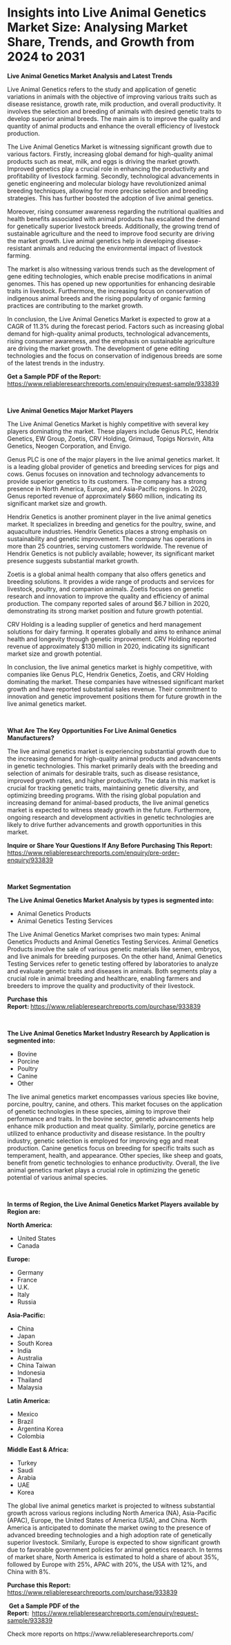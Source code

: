 <p><h1>Insights into Live Animal Genetics Market Size: Analysing Market Share, Trends, and Growth from 2024 to 2031</h1></p><p><strong>Live Animal Genetics Market Analysis and Latest Trends</strong></p>
<p><p>Live Animal Genetics refers to the study and application of genetic variations in animals with the objective of improving various traits such as disease resistance, growth rate, milk production, and overall productivity. It involves the selection and breeding of animals with desired genetic traits to develop superior animal breeds. The main aim is to improve the quality and quantity of animal products and enhance the overall efficiency of livestock production.</p><p>The Live Animal Genetics Market is witnessing significant growth due to various factors. Firstly, increasing global demand for high-quality animal products such as meat, milk, and eggs is driving the market growth. Improved genetics play a crucial role in enhancing the productivity and profitability of livestock farming. Secondly, technological advancements in genetic engineering and molecular biology have revolutionized animal breeding techniques, allowing for more precise selection and breeding strategies. This has further boosted the adoption of live animal genetics.</p><p>Moreover, rising consumer awareness regarding the nutritional qualities and health benefits associated with animal products has escalated the demand for genetically superior livestock breeds. Additionally, the growing trend of sustainable agriculture and the need to improve food security are driving the market growth. Live animal genetics help in developing disease-resistant animals and reducing the environmental impact of livestock farming.</p><p>The market is also witnessing various trends such as the development of gene editing technologies, which enable precise modifications in animal genomes. This has opened up new opportunities for enhancing desirable traits in livestock. Furthermore, the increasing focus on conservation of indigenous animal breeds and the rising popularity of organic farming practices are contributing to the market growth.</p><p>In conclusion, the Live Animal Genetics Market is expected to grow at a CAGR of 11.3% during the forecast period. Factors such as increasing global demand for high-quality animal products, technological advancements, rising consumer awareness, and the emphasis on sustainable agriculture are driving the market growth. The development of gene editing technologies and the focus on conservation of indigenous breeds are some of the latest trends in the industry.</p></p>
<p><strong>Get a Sample PDF of the Report:&nbsp;</strong> <a href="https://www.reliableresearchreports.com/enquiry/request-sample/933839">https://www.reliableresearchreports.com/enquiry/request-sample/933839</a></p>
<p>&nbsp;</p>
<p><strong>Live Animal Genetics Major Market Players</strong></p>
<p><p>The Live Animal Genetics Market is highly competitive with several key players dominating the market. These players include Genus PLC, Hendrix Genetics, EW Group, Zoetis, CRV Holding, Grimaud, Topigs Norsvin, Alta Genetics, Neogen Corporation, and Envigo.</p><p>Genus PLC is one of the major players in the live animal genetics market. It is a leading global provider of genetics and breeding services for pigs and cows. Genus focuses on innovation and technology advancements to provide superior genetics to its customers. The company has a strong presence in North America, Europe, and Asia-Pacific regions. In 2020, Genus reported revenue of approximately $660 million, indicating its significant market size and growth.</p><p>Hendrix Genetics is another prominent player in the live animal genetics market. It specializes in breeding and genetics for the poultry, swine, and aquaculture industries. Hendrix Genetics places a strong emphasis on sustainability and genetic improvement. The company has operations in more than 25 countries, serving customers worldwide. The revenue of Hendrix Genetics is not publicly available; however, its significant market presence suggests substantial market growth.</p><p>Zoetis is a global animal health company that also offers genetics and breeding solutions. It provides a wide range of products and services for livestock, poultry, and companion animals. Zoetis focuses on genetic research and innovation to improve the quality and efficiency of animal production. The company reported sales of around $6.7 billion in 2020, demonstrating its strong market position and future growth potential.</p><p>CRV Holding is a leading supplier of genetics and herd management solutions for dairy farming. It operates globally and aims to enhance animal health and longevity through genetic improvement. CRV Holding reported revenue of approximately $130 million in 2020, indicating its significant market size and growth potential.</p><p>In conclusion, the live animal genetics market is highly competitive, with companies like Genus PLC, Hendrix Genetics, Zoetis, and CRV Holding dominating the market. These companies have witnessed significant market growth and have reported substantial sales revenue. Their commitment to innovation and genetic improvement positions them for future growth in the live animal genetics market.</p></p>
<p>&nbsp;</p>
<p><strong>What Are The Key Opportunities For Live Animal Genetics Manufacturers?</strong></p>
<p><p>The live animal genetics market is experiencing substantial growth due to the increasing demand for high-quality animal products and advancements in genetic technologies. This market primarily deals with the breeding and selection of animals for desirable traits, such as disease resistance, improved growth rates, and higher productivity. The data in this market is crucial for tracking genetic traits, maintaining genetic diversity, and optimizing breeding programs. With the rising global population and increasing demand for animal-based products, the live animal genetics market is expected to witness steady growth in the future. Furthermore, ongoing research and development activities in genetic technologies are likely to drive further advancements and growth opportunities in this market.</p></p>
<p><strong>Inquire or Share Your Questions If Any Before Purchasing This Report:</strong> <a href="https://www.reliableresearchreports.com/enquiry/pre-order-enquiry/933839">https://www.reliableresearchreports.com/enquiry/pre-order-enquiry/933839</a></p>
<p>&nbsp;</p>
<p><strong>Market Segmentation</strong></p>
<p><strong>The Live Animal Genetics Market Analysis by types is segmented into:</strong></p>
<p><ul><li>Animal Genetics Products</li><li>Animal Genetics Testing Services</li></ul></p>
<p><p>The Live Animal Genetics Market comprises two main types: Animal Genetics Products and Animal Genetics Testing Services. Animal Genetics Products involve the sale of various genetic materials like semen, embryos, and live animals for breeding purposes. On the other hand, Animal Genetics Testing Services refer to genetic testing offered by laboratories to analyze and evaluate genetic traits and diseases in animals. Both segments play a crucial role in animal breeding and healthcare, enabling farmers and breeders to improve the quality and productivity of their livestock.</p></p>
<p><strong>Purchase this Report:&nbsp;</strong><a href="https://www.reliableresearchreports.com/purchase/933839">https://www.reliableresearchreports.com/purchase/933839</a></p>
<p>&nbsp;</p>
<p><strong>The Live Animal Genetics Market Industry Research by Application is segmented into:</strong></p>
<p><ul><li>Bovine</li><li>Porcine</li><li>Poultry</li><li>Canine</li><li>Other</li></ul></p>
<p><p>The live animal genetics market encompasses various species like bovine, porcine, poultry, canine, and others. This market focuses on the application of genetic technologies in these species, aiming to improve their performance and traits. In the bovine sector, genetic advancements help enhance milk production and meat quality. Similarly, porcine genetics are utilized to enhance productivity and disease resistance. In the poultry industry, genetic selection is employed for improving egg and meat production. Canine genetics focus on breeding for specific traits such as temperament, health, and appearance. Other species, like sheep and goats, benefit from genetic technologies to enhance productivity.  Overall, the live animal genetics market plays a crucial role in optimizing the genetic potential of various animal species.</p></p>
<p>&nbsp;</p>
<p><strong>In terms of Region, the Live Animal Genetics Market Players available by Region are:</strong></p>
<p>
    <p> <strong> North America: </strong>
        <ul>
            <li>United States</li>
            <li>Canada</li>
        </ul>
        </p> 
    <p> <strong> Europe: </strong>
        <ul>
            <li>Germany</li>
            <li>France</li>
            <li>U.K.</li>
            <li>Italy</li>
            <li>Russia</li>
        </ul>
        </p> 
    <p> <strong> Asia-Pacific: </strong>
        <ul>
            <li>China</li>
            <li>Japan</li>
            <li>South Korea</li>
            <li>India</li>
            <li>Australia</li>
            <li>China Taiwan</li>
            <li>Indonesia</li>
            <li>Thailand</li>
            <li>Malaysia</li>
        </ul>
        </p> 
    <p> <strong> Latin America: </strong>
        <ul>
            <li>Mexico</li>
            <li>Brazil</li>
            <li>Argentina Korea</li>
            <li>Colombia</li>
        </ul>
        </p> 
    <p> <strong> Middle East & Africa: </strong>
        <ul>
            <li>Turkey</li>
            <li>Saudi</li>
            <li>Arabia</li>
            <li>UAE</li>
            <li>Korea</li>
        </ul>
    </p>
    </p>
<p><p>The global live animal genetics market is projected to witness substantial growth across various regions including North America (NA), Asia-Pacific (APAC), Europe, the United States of America (USA), and China. North America is anticipated to dominate the market owing to the presence of advanced breeding technologies and a high adoption rate of genetically superior livestock. Similarly, Europe is expected to show significant growth due to favorable government policies for animal genetics research. In terms of market share, North America is estimated to hold a share of about 35%, followed by Europe with 25%, APAC with 20%, the USA with 12%, and China with 8%.</p></p>
<p><strong>Purchase this Report: </strong><a href="https://www.reliableresearchreports.com/purchase/933839">https://www.reliableresearchreports.com/purchase/933839</a></p>
<p>&nbsp;<strong>Get a Sample PDF of the Report:&nbsp;&nbsp;</strong><a href="https://www.reliableresearchreports.com/enquiry/request-sample/933839">https://www.reliableresearchreports.com/enquiry/request-sample/933839</a></p>
<p><strong></strong></p>
<p>Check more reports on https://www.reliableresearchreports.com/</p>